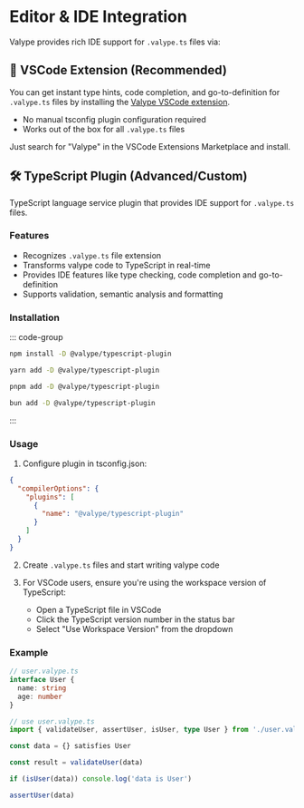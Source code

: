  # Editor & IDE Integration

Valype provides rich IDE support for `.valype.ts` files via:

## 🥇 VSCode Extension (Recommended)

You can get instant type hints, code completion, and go-to-definition for `.valype.ts` files by installing the [Valype VSCode extension](https://marketplace.visualstudio.com/items?itemName=yuzheng14.vscode-valype).

- No manual tsconfig plugin configuration required
- Works out of the box for all `.valype.ts` files

Just search for "Valype" in the VSCode Extensions Marketplace and install.

## 🛠️ TypeScript Plugin (Advanced/Custom)

TypeScript language service plugin that provides IDE support for `.valype.ts` files.

### Features

- Recognizes `.valype.ts` file extension
- Transforms valype code to TypeScript in real-time
- Provides IDE features like type checking, code completion and go-to-definition
- Supports validation, semantic analysis and formatting

### Installation

::: code-group

```bash [npm]
npm install -D @valype/typescript-plugin
```

```bash [yarn]
yarn add -D @valype/typescript-plugin
```

```bash [pnpm]
pnpm add -D @valype/typescript-plugin
```

```bash [bun]
bun add -D @valype/typescript-plugin
```

:::

### Usage

1. Configure plugin in tsconfig.json:

```json
{
  "compilerOptions": {
    "plugins": [
      {
        "name": "@valype/typescript-plugin"
      }
    ]
  }
}
```

2. Create `.valype.ts` files and start writing valype code

3. For VSCode users, ensure you're using the workspace version of TypeScript:
   - Open a TypeScript file in VSCode
   - Click the TypeScript version number in the status bar
   - Select "Use Workspace Version" from the dropdown

### Example

```typescript
// user.valype.ts
interface User {
  name: string
  age: number
}
```

```typescript
// use user.valype.ts
import { validateUser, assertUser, isUser, type User } from './user.valype'

const data = {} satisfies User

const result = validateUser(data)

if (isUser(data)) console.log('data is User')

assertUser(data)
```
